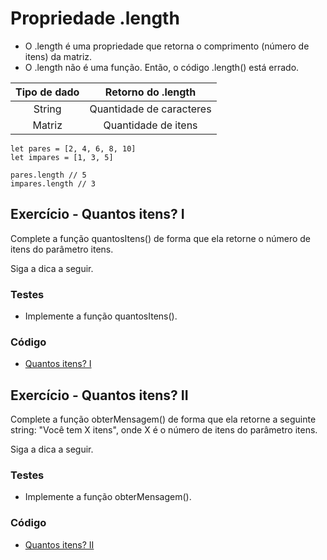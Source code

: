 # Propriedade .length

- O .length é uma propriedade que retorna o comprimento (número de itens) da matriz.
- O .length não é uma função. Então, o código .length() está errado.

| Tipo de dado | Retorno do .length |
|:---------------:|:--------------------:|
| String        | Quantidade de caracteres |
| Matriz        | Quantidade de itens |


```
let pares = [2, 4, 6, 8, 10]
let impares = [1, 3, 5]

pares.length // 5
impares.length // 3
```

## Exercício - Quantos itens? I
Complete a função quantosItens() de forma que ela retorne o número de itens do parâmetro itens.

Siga a dica a seguir.

### Testes 
- Implemente a função quantosItens().

### Código 

- [Quantos itens? I](./quantosItens1.js)

## Exercício - Quantos itens? II
Complete a função obterMensagem() de forma que ela retorne a seguinte string: "Você tem X itens", onde X é o número de itens do parâmetro itens.

Siga a dica a seguir.

### Testes
- Implemente a função obterMensagem().

### Código

- [Quantos itens? II](./quantosItens2.js)


